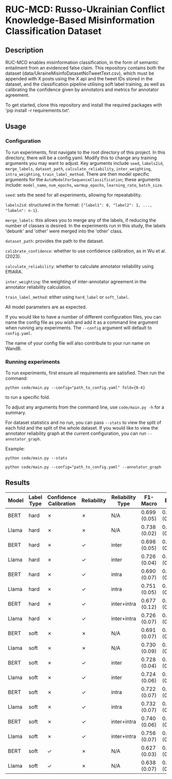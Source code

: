 # RUC-MCD: Russo-Ukrainian Conflict Knowledge-Based Misinformation Classification Dataset

## Description
RUC-MCD enables misinformation classification, in the form of semantic entailment from an evidenced false claim.
This repository contains both the dataset (data/UkraineMisinfoDatasetNoTweetText.csv), which must be appended with
X posts using the X api and the tweet IDs stored in the dataset, and the classification pipeline utilising soft label training, as well as 
calibrating the confidence given by annotators and metrics for annotator agreement.

To get started, clone this repository and install the required packages with 'pip install -r requirements.txt'.

## Usage

### Configuration
To run experiments, first navigate to the root directory of this project. In this
directory, there will be a config.yaml. Modify this to change any training arguments
you may want to adjust. Key arguments include `seed`, `labels2id`, `merge_labels`,
`dataset_path`, `calculate_reliability`, `inter_weighting`, `intra_weighting`,
`train_label_method`. There are then model specific arguments for the
`AutoModelForSequenceClassification`; these arguments include:
`model_name`, `num_epochs`, `warmup_epochs`, `learning_rate`, `batch_size`.

`seed`: sets the seed for all experiments, allowing for repeatability.

`labels2id`: structured in the format: `{"label1": 0, "label2": 1, ..., "labeln": n-1}`.

`merge_labels`: this allows you to merge any of the labels, if reducing the number
                of classes is desired. In the experiments run in this study, the labels
                'debunk' and 'other' were merged into the 'other' class.

`dataset_path`: provides the path to the dataset.

`calibrate_confidence`: whether to use confidence calibration, as in Wu et al. (2023).

`calculate_reliability`: whether to calculate annotator reliability using EffiARA.

`inter_weighting`: the weighting of inter-annotator agreement in the annotator
reliability calculation.

`train_label_method`: either using `hard_label` or `soft_label`.

All model parameters are as expected.

If you would like to have a number of different configuration files, you can name
the config file as you wish and add it as a command line argument when running
any experiments. The `--config` argument will default to `config.yaml`.

The name of your config file will also contribute to your run name on WandB.

### Running experiments
To run experiments, first ensure all requirements are satisfied. Then run the command:
```
python code/main.py --config="path_to_config.yaml" fold={0-4}
```
to run a specific fold.

To adjust any arguments from the command line, use `code/main.py -h` for a summary.

For dataset statistics and no run, you can pass `--stats` to view the split of each fold
and the split of the whole dataset. If you would like to view the annotator reliability
graph at the current configuration, you can run `--annotator_graph`.

Example:
```
python code/main.py --stats
```

```
python code/main.py --config="path_to_config.yaml" --annotator_graph
```

## Results

| Model | Label Type | Confidence Calibration | Reliability | Reliability Type |   F1-Macro   |  ECE  |
|-------|------------|------------------------|-------------|------------------|--------------|-------|
| BERT  | hard       | ✗                      | ✗           | N/A              | 0.699 (0.05) | 0.151 (0.02)     |
| Llama | hard       | ✗                      | ✗           | N/A              | 0.738 (0.02) | 0.116 (0.01)     |
| BERT  | hard       | ✗                      | ✓           | inter            | 0.698 (0.05) | 0.144 (0.02)     |
| Llama | hard       | ✗                      | ✓           | inter            | 0.726 (0.04) | 0.121 (0.02)     |
| BERT  | hard       | ✗                      | ✓           | intra            | 0.690 (0.07) | 0.152 (0.03)     |
| Llama | hard       | ✗                      | ✓           | intra            | 0.751 (0.05) | 0.106 (0.02)     |
| BERT  | hard       | ✗                      | ✓           | inter+intra      | 0.677 (0.12) | 0.119 (0.03)     |
| Llama | hard       | ✗                      | ✓           | inter+intra      | 0.726 (0.07) | 0.111 (0.02)     |
| BERT  | soft       | ✗                      | ✗           | N/A              | 0.691 (0.07) | 0.071 (0.01)     |
| Llama | soft       | ✗                      | ✗           | N/A              | 0.730 (0.09) | 0.093 (0.02)     |
| BERT  | soft       | ✗                      | ✓           | inter            | 0.728 (0.04) | 0.072 (0.02)     |
| Llama | soft       | ✗                      | ✓           | inter            | 0.724 (0.06) | 0.094 (0.01)     |
| BERT  | soft       | ✗                      | ✓           | intra            | 0.722 (0.07) | 0.079 (0.01)     |
| Llama | soft       | ✗                      | ✓           | intra            | 0.732 (0.07) | 0.079 (0.01)     |
| BERT  | soft       | ✗                      | ✓           | inter+intra      | 0.740 (0.06) | 0.077 (0.02)     |
| Llama | soft       | ✗                      | ✓           | inter+intra      | 0.756 (0.07) | 0.092 (0.01)     |
| BERT  | soft       | ✓                      | ✗           | N/A              | 0.627 (0.03) | 0.116 (0.01)     |
| Llama | soft       | ✓                      | ✗           | N/A              | 0.638 (0.07) | 0.124 (0.01)     |
